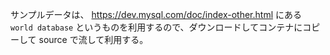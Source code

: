 サンプルデータは、 https://dev.mysql.com/doc/index-other.html にある `world database` というものを利用するので、ダウンロードしてコンテナにコピーして source で流して利用する。
